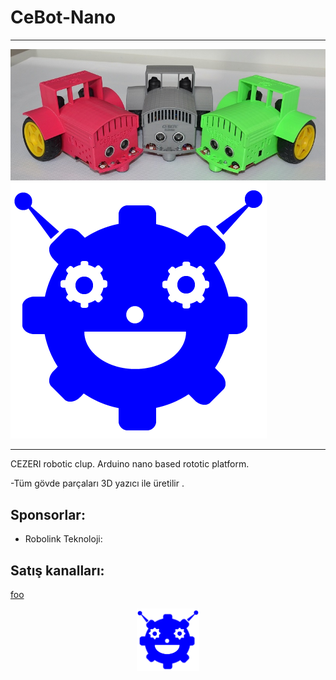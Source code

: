 # CeBot-Nano
---

![](images/cebot-nano-wiev04.jpg)
![](images/cebotlogo.png)

---
CEZERI robotic clup. Arduino nano based rototic platform.

-Tüm gövde parçaları 3D yazıcı ile üretilir
.


## Sponsorlar:
- Robolink Teknoloji:
## Satış kanalları:

[foo]: /url "title"

[foo]

<p><center><img src="images/cebotlogo.png" alt="foo" title="title" height=100 width=100 /></center></p>

